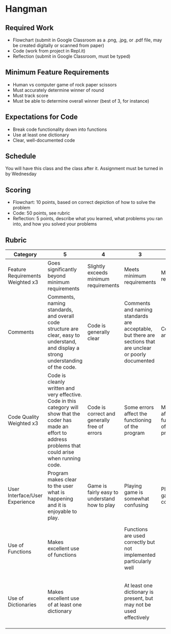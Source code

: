 # Hangman

## Required Work

* Flowchart (submit in Google Classroom as a .png, .jpg, or .pdf file, may be created digitally or scanned from paper)
* Code (work from project in Repl.it)
* Reflection (submit in Google Classroom, must be typed)

## Minimum Feature Requirements

* Human vs computer game of rock paper scissors
* Must accurately determine winner of round
* Must track score
* Must be able to determine overall winner (best of 3, for instance)

## Expectations for Code

* Break code functionality down into functions
* Use at least one dictionary
* Clear, well-documented code

## Schedule

You will have this class and the class after it. Assignment must be turned in by Wednesday

## Scoring

* Flowchart: 10 points, based on correct depiction of how to solve the problem
* Code: 50 points, see rubric
* Reflection: 5 points, describe what you learned, what problems you ran into, and how you solved your problems

## Rubric

| Category                         | 5                                                                                                                                                                     | 4                                             | 3                                                                                                          | 2                                                  | 1                                                                                             |
|----------------------------------|-----------------------------------------------------------------------------------------------------------------------------------------------------------------------|-----------------------------------------------|------------------------------------------------------------------------------------------------------------|----------------------------------------------------|-----------------------------------------------------------------------------------------------|
| Feature Requirements Weighted x3 | Goes significantly beyond minimum requirements                                                                                                                        | Slightly exceeds minimum requirements         | Meets minimum requirements                                                                                 | Meets a few requirements                           | Meets few to no requirements                                                                  |
| Comments                         | Comments, naming standards, and overall code structure are clear, easy to understand, and display a strong understanding of the code.                                 | Code is generally clear                       | Comments and naming standards are acceptable, but there are sections that are unclear or poorly documented | Comments are minimal                               | Comments? What comments?                                                                      |
| Code Quality Weighted x3         | Code is cleanly written and very effective. Code in this category will show that the coder has made an effort to address problems that could arise when running code. | Code is correct and generally free of errors  | Some errors affect the functioning of the program                                                          | Major errors affect the functioning of the program | Code works extremely poorly                                                                   |
| User Interface/User Experience   | Program makes clear to the user what is happening and it is enjoyable to play.                                                                                        | Game is fairly easy to understand how to play | Playing game is somewhat confusing                                                                         | Playing game is very confusing                     | Can't play game                                                                               |
| Use of Functions                 | Makes excellent use of functions                                                                                                                                      |                                               | Functions are used correctly but not implemented particularly well                                         |                                                    | Functions are not used or are used so poorly they indicate a serious lack of understanding    |
| Use of Dictionaries              | Makes excellent use of at least one dictionary                                                                                                                        |                                               | At least one dictionary is present, but may not be used effectively                                        |                                                    | Dictionaries are not used or are used so poorly they indicate a serious lack of understanding |